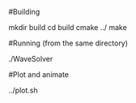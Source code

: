 #Building

mkdir build
cd build
cmake ../
make

#Running (from the same directory)

./WaveSolver

#Plot and animate

../plot.sh
